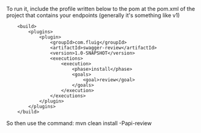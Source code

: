 To run it, include the profile written below to the pom at the pom.xml of the project that contains your endpoints (generally it's something like v1)

```
    <build>
        <plugins>
            <plugin>
                <groupId>com.fluig</groupId>
                <artifactId>swagger-review</artifactId>
                <version>1.0-SNAPSHOT</version>
                <executions>
                    <execution>
                        <phase>install</phase>
                        <goals>
                            <goal>review</goal>
                        </goals>
                    </execution>
                </executions>
            </plugin>
        </plugins>
    </build>
```

So then use the command: mvn clean install -Papi-review
